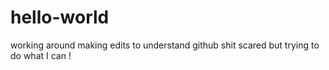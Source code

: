 # hello-world
working around
making edits to understand github
shit scared but trying to do what I can !
